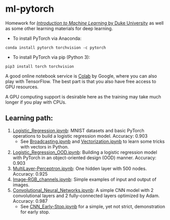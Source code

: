 # ml-pytorch
Homework for [*Introduction to Machine Learning* by Duke University](https://www.coursera.org/learn/machine-learning-duke) as well as some other learning materials for deep learning.

- To install PyTorch via Anaconda:
```shell
conda install pytorch torchvision -c pytorch
```

- To install PyTorch via pip (Python 3):
```shell
pip3 install torch torchvision
```

A good online notebook service is [Colab](https://colab.research.google.com/notebooks/intro.ipynb) by Google, where you can also play with TensorFlow. The best part is that you also have free access to GPU resources.

A GPU computing support is desirable here as the training may take much longer if you play with CPUs. 
## Learning path:
1. [Logistic_Regression.ipynb](Logistic_Regression.ipynb): MNIST datasets and basic PyTorch operations to build a logistic regression model. Accuracy: 0.903
    - See [Broadcasting.ipynb](others/Broadcasting.ipynb) and [Vectorization.ipynb](others/Vectorization.ipynb) to learn some tricks with vectors in Python.
2. [Logistic_Regression_OOD.ipynb](Logistic_Regression_OOD.ipynb): Building a logistic regression model with PyTorch in an object-oriented design (OOD) manner. Accuracy: 0.903
3. [MultiLayer-Perceptron.ipynb](MultiLayer-Perceptron.ipynb): One hidden layer with 500 nodes. Accuracy: 0.925
4. [Image-RGB_channels.ipynb](Image-RGB_channels.ipynb): Simple examples of input and output of images.
5. [Convolutional_Neural_Networks.ipynb](Convolutional_Neural_Networks.ipynb): A simple CNN model with 2 convolutional layers and 2 fully-connected layers optimized by Adam. Accuracy: 0.987
    - See [CNN_Early-Stop.ipynb](CNN_Early-Stop.ipynb) for a simple, yet not strict, demonstration for early stop.